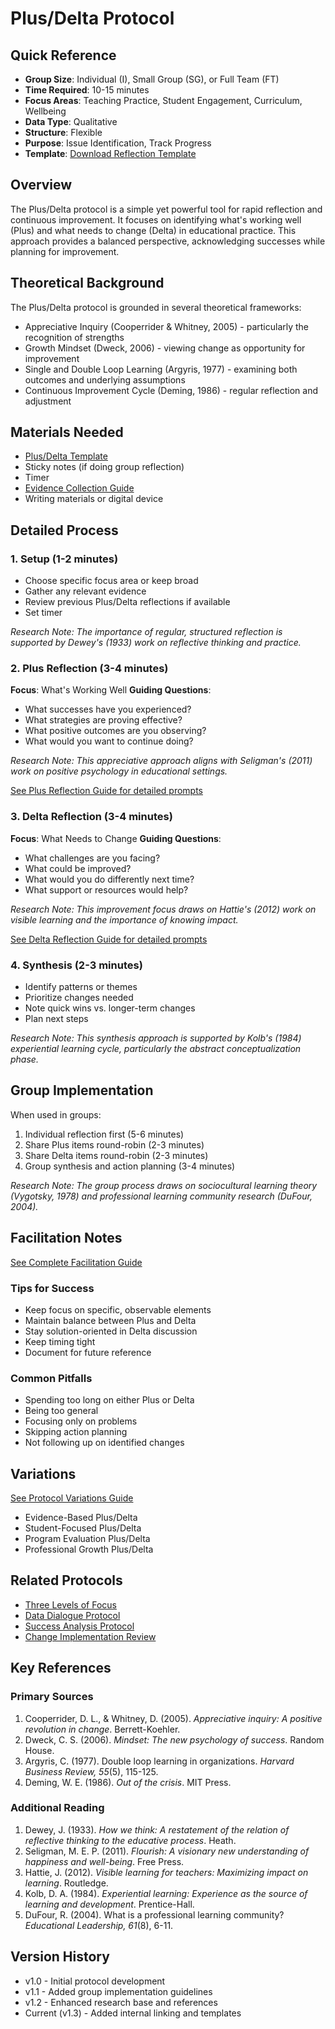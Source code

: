 # Plus/Delta Protocol

## Quick Reference
- **Group Size**: Individual (I), Small Group (SG), or Full Team (FT)
- **Time Required**: 10-15 minutes
- **Focus Areas**: Teaching Practice, Student Engagement, Curriculum, Wellbeing
- **Data Type**: Qualitative
- **Structure**: Flexible
- **Purpose**: Issue Identification, Track Progress
- **Template**: [Download Reflection Template](../templates/plus-delta-template.md)

## Overview
The Plus/Delta protocol is a simple yet powerful tool for rapid reflection and continuous improvement. It focuses on identifying what's working well (Plus) and what needs to change (Delta) in educational practice. This approach provides a balanced perspective, acknowledging successes while planning for improvement.

## Theoretical Background
The Plus/Delta protocol is grounded in several theoretical frameworks:
- Appreciative Inquiry (Cooperrider & Whitney, 2005) - particularly the recognition of strengths
- Growth Mindset (Dweck, 2006) - viewing change as opportunity for improvement
- Single and Double Loop Learning (Argyris, 1977) - examining both outcomes and underlying assumptions
- Continuous Improvement Cycle (Deming, 1986) - regular reflection and adjustment

## Materials Needed
- [Plus/Delta Template](../templates/plus-delta-template.md)
- Sticky notes (if doing group reflection)
- Timer
- [Evidence Collection Guide](../guides/evidence-collection.md)
- Writing materials or digital device

## Detailed Process

### 1. Setup (1-2 minutes)
- Choose specific focus area or keep broad
- Gather any relevant evidence
- Review previous Plus/Delta reflections if available
- Set timer

*Research Note: The importance of regular, structured reflection is supported by Dewey's (1933) work on reflective thinking and practice.*

### 2. Plus Reflection (3-4 minutes)
**Focus**: What's Working Well
**Guiding Questions**:
- What successes have you experienced?
- What strategies are proving effective?
- What positive outcomes are you observing?
- What would you want to continue doing?

*Research Note: This appreciative approach aligns with Seligman's (2011) work on positive psychology in educational settings.*

[See Plus Reflection Guide for detailed prompts](../guides/plus-reflection.md)

### 3. Delta Reflection (3-4 minutes)
**Focus**: What Needs to Change
**Guiding Questions**:
- What challenges are you facing?
- What could be improved?
- What would you do differently next time?
- What support or resources would help?

*Research Note: This improvement focus draws on Hattie's (2012) work on visible learning and the importance of knowing impact.*

[See Delta Reflection Guide for detailed prompts](../guides/delta-reflection.md)

### 4. Synthesis (2-3 minutes)
- Identify patterns or themes
- Prioritize changes needed
- Note quick wins vs. longer-term changes
- Plan next steps

*Research Note: This synthesis approach is supported by Kolb's (1984) experiential learning cycle, particularly the abstract conceptualization phase.*

## Group Implementation
When used in groups:
1. Individual reflection first (5-6 minutes)
2. Share Plus items round-robin (2-3 minutes)
3. Share Delta items round-robin (2-3 minutes)
4. Group synthesis and action planning (3-4 minutes)

*Research Note: The group process draws on sociocultural learning theory (Vygotsky, 1978) and professional learning community research (DuFour, 2004).*

## Facilitation Notes
[See Complete Facilitation Guide](../guides/facilitation-tips.md)

### Tips for Success
- Keep focus on specific, observable elements
- Maintain balance between Plus and Delta
- Stay solution-oriented in Delta discussion
- Keep timing tight
- Document for future reference

### Common Pitfalls
- Spending too long on either Plus or Delta
- Being too general
- Focusing only on problems
- Skipping action planning
- Not following up on identified changes

## Variations
[See Protocol Variations Guide](../guides/protocol-variations.md)
- Evidence-Based Plus/Delta
- Student-Focused Plus/Delta
- Program Evaluation Plus/Delta
- Professional Growth Plus/Delta

## Related Protocols
- [Three Levels of Focus](three-levels-focus.md)
- [Data Dialogue Protocol](data-dialogue.md)
- [Success Analysis Protocol](success-analysis.md)
- [Change Implementation Review](change-implementation.md)

## Key References

### Primary Sources
1. Cooperrider, D. L., & Whitney, D. (2005). *Appreciative inquiry: A positive revolution in change*. Berrett-Koehler.
2. Dweck, C. S. (2006). *Mindset: The new psychology of success*. Random House.
3. Argyris, C. (1977). Double loop learning in organizations. *Harvard Business Review, 55*(5), 115-125.
4. Deming, W. E. (1986). *Out of the crisis*. MIT Press.

### Additional Reading
1. Dewey, J. (1933). *How we think: A restatement of the relation of reflective thinking to the educative process*. Heath.
2. Seligman, M. E. P. (2011). *Flourish: A visionary new understanding of happiness and well-being*. Free Press.
3. Hattie, J. (2012). *Visible learning for teachers: Maximizing impact on learning*. Routledge.
4. Kolb, D. A. (1984). *Experiential learning: Experience as the source of learning and development*. Prentice-Hall.
5. DuFour, R. (2004). What is a professional learning community? *Educational Leadership, 61*(8), 6-11.

## Version History
- v1.0 - Initial protocol development
- v1.1 - Added group implementation guidelines
- v1.2 - Enhanced research base and references
- Current (v1.3) - Added internal linking and templates

